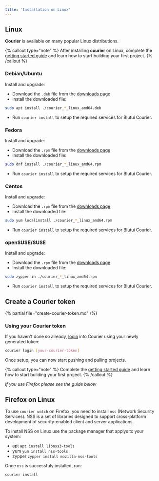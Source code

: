 ```yaml
---
title: 'Installation on Linux'
---
```


## Linux

**Courier** is available on many popular Linux distributions.

{% callout type="note" %}
After installing **courier** on Linux, complete the [getting started guide](/docs/courier/getting-started#linking-your-project) and learn how to start building your first project.
{% /callout %}

### Debian/Ubuntu

Install and upgrade:

- Download the `.deb` file from the [downloads page](https://blutui.com/developers/courier)
- Install the downloaded file:

```bash
sudo apt install ./courier_*_linux_amd64.deb
```

- Run `courier install` to setup the required services for Blutui Courier.

### Fedora

Install and upgrade:

- Download the `.rpm` file from the [downloads page](https://blutui.com/developers/courier)
- Install the downloaded file:

```bash
sudo dnf install ./courier_*_linux_amd64.rpm
```

- Run `courier install` to setup the required services for Blutui Courier.

### Centos

Install and upgrade:

- Download the `.rpm` file from the [downloads page](https://blutui.com/developers/courier)
- Install the downloaded file:

```bash
sudo yum localinstall ./courier_*_linux_amd64.rpm
```

- Run `courier install` to setup the required services for Blutui Courier.

### openSUSE/SUSE

Install and upgrade:

- Download the `.rpm` file from the [downloads page](https://blutui.com/developers/courier)
- Install the downloaded file:

```bash
sudo zypper in ./courier_*_linux_amd64.rpm
```

- Run `courier install` to setup the required services for Blutui Courier.


## Create a Courier token

{% partial file="create-courier-token.md" /%}

### Using your Courier token

If you haven't done so already, [login](/docs/courier/commands#login) into Courier using your newly generated token:

```bash
courier login [your-courier-token]
```

Once setup, you can now start pushing and pulling projects.

{% callout type="note" %}
Complete the [getting started guide](/docs/courier/getting-started#linking-your-project) and learn how to start building your first project.
{% /callout %}

*If you use Firefox please see the guide below*

## Firefox on Linux

To use `courier watch` on Firefox, you need to install `nss` (Network Security Services). NSS is a set of libraries designed to support cross-platform development of security-enabled client and server applications.

To install NSS on Linux use the package manager that applys to your system:

- apt `apt install libnss3-tools`
- yum `yum install nss-tools`
- zypper `zypper install mozilla-nss-tools`

Once `nss` is successfuly installed, run:

```bash
courier install
```
